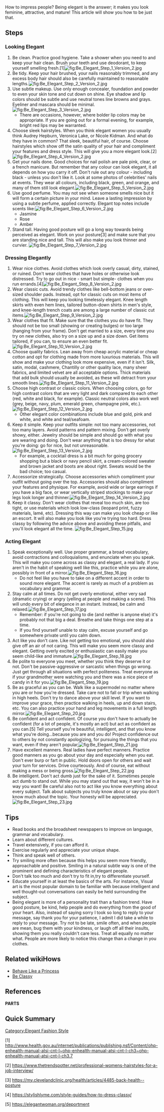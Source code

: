 How to impress people? Being elegant is the answer; it makes you look
feminine, attractive, and mature! This article will show you how to be
just that.

## Steps

### Looking Elegant

1.  Be clean. Practice good hygiene. Take a shower when you need to and
    keep your hair clean. Brush your teeth and use deodorant, to keep
    yourself smelling
    fresh.[1]![](Be_Elegant_Step_1_Version_2.jpg "fig:Be_Elegant_Step_1_Version_2.jpg")
2.  Be tidy. Keep your hair brushed, your nails reasonably trimmed, and
    any excess body hair should also be carefully maintained to
    reasonable
    lengths.![](Be_Elegant_Step_2_Version_2.jpg "fig:Be_Elegant_Step_2_Version_2.jpg")
3.  Use subtle makeup. Use only enough concealer, foundation and powder
    to even your skin tone and cut down on shine. Eye shadow and lip
    colors should be subtle and use neutral tones line browns and grays.
    Eyeliner and mascara should be
    minimal.![](Be_Elegant_Step_3_Version_2.jpg "fig:Be_Elegant_Step_3_Version_2.jpg")
    -   There are occasions, however, where bolder lip colors may be
        appropriate. If you are going out for a formal evening, for
        example, bright red lips may be warranted.
4.  Choose sleek hairstyles. When you think elegant women you usually
    think Audrey Hepburn, Veronica Lake, or Nicole Kidman. And what do
    they have in common? That sleek, beautiful hair, of course. Choose
    hairstyles which show off the satin quality of your hair and
    compliment your features and dress style. This will give you a more
    elegant
    look.[2]![](Be_Elegant_Step_4_Version_2.jpg "fig:Be_Elegant_Step_4_Version_2.jpg")
5.  Get your nails done. Good choices for nail polish are pale pink,
    clear, or a french manicure. But remember that any colour can look
    elegant, it all depends on how you carry it off. Don't rule out any
    colour - including black - unless you don't like it. Look at some
    photos of celebrities' nails at events. They wear all colours,
    including black, green, and orange, and many of them still look
    elegant.![](Be_Elegant_Step_5_Version_2.jpg "fig:Be_Elegant_Step_5_Version_2.jpg")
6.  Use good perfume. You may not see when someone smells nice but it
    will form a certain picture in your mind. Leave a lasting impression
    by using a subtle perfume, applied correctly. Elegant top notes
    include scents
    like:![](Be_Elegant_Step_6_Version_2.jpg "fig:Be_Elegant_Step_6_Version_2.jpg")
    -   Jasmine
    -   Rose
    -   Amber
7.  Stand tall. Having good posture will go a long way towards being
    perceived as elegant. Work on your posture[3] and make sure that you
    are standing nice and tall. This will also make you look thinner and
    curvier.
    ![](Be_Elegant_Step_7_Version_2.jpg "fig:Be_Elegant_Step_7_Version_2.jpg")

### Dressing Elegantly

1.  Wear nice clothes. Avoid clothes which look overly casual, dirty,
    stained, or ruined. Don't wear clothes that have holes or otherwise
    look distressed. Try to go out in nice - smart but simple- clothes
    when you run
    errands.[4]![](Be_Elegant_Step_8_Version_2.jpg "fig:Be_Elegant_Step_8_Version_2.jpg")
2.  Wear classic cuts. Avoid trendy clothes like bell-bottom jeans or
    over-sized shoulder pads. Instead, opt for classic cuts on most
    items of clothing. This will keep you looking timelessly elegant.
    Knee length skirts with even hem lines, tailored button-down shirts
    in men's style, and knee-length trench coats are among a large
    number of classic cut
    items.![](Be_Elegant_Step_9_Version_2.jpg "fig:Be_Elegant_Step_9_Version_2.jpg")
3.  Wear clothes that fit. Make sure that the clothes you do have fit.
    They should not be too small (showing or creating bulges) or too
    large (hanging from your frame). Don't get married to a size, every
    time you try on new clothes, also try on a size up and a size down.
    Get items tailored, if you can, to ensure an even better
    fit.![](Be_Elegant_Step_10_Version_2.jpg "fig:Be_Elegant_Step_10_Version_2.jpg")
4.  Choose quality fabrics. Lean away from cheap acrylic material or
    cheap cotton and opt for clothing made from more luxurious
    materials. This will show and make your clothing look more
    expensive, even if it isn't. Silk, satin, modal, cashmere, Chantilly
    or other quality lace, many sheer fabrics, and limited velvet are
    all acceptable options. Thick materials that add bulk should usually
    be avoided, as these will detract from your smooth
    lines.![](Be_Elegant_Step_11_Version_2.jpg "fig:Be_Elegant_Step_11_Version_2.jpg")
5.  Choose high contrast or classic colors. When choosing colors, go for
    high contrast colors that are very light and dark compared to each
    other (red, white and black, for example). Classic neutral colors
    also work well (grey, beige, navy, plum, emerald green, champagne
    pink,
    etc.).![](Be_Elegant_Step_12_Version_2.jpg "fig:Be_Elegant_Step_12_Version_2.jpg")
    -   Other elegant color combinations include blue and gold, pink and
        white, and white and teal/seafoam.
6.  Keep it simple. Keep your outfits simple: not too many accessories,
    not too many layers. Avoid patterns and pattern mixing. Don't get
    overly showy, either. Jewelry should be simple and should go with
    what you are wearing and doing. Don't wear anything that is too
    dressy for what you're doing: go for nice, but not
    unreasonable.![](Be_Elegant_Step_13_Version_2.jpg "fig:Be_Elegant_Step_13_Version_2.jpg")
    -   For example, a cocktail dress is a bit much for going grocery
        shopping but a black or navy pencil skirt, a cream-colored
        sweater and brown jacket and boots are about right. Sweats would
        be the bad choice; too casual.
7.  Accessorize strategically. Choose accessories which compliment your
    outfit without going over the top. Accessories should also
    compliment your features and physique. For example, avoid wide or
    large earrings if you have a big face, or wear vertically striped
    stockings to make your legs look longer and
    thinner.![](Be_Elegant_Step_14_Version_2.jpg "fig:Be_Elegant_Step_14_Version_2.jpg")
8.  Keep it classy. Don't wear clothes that reveal too much skin, are
    too tight, or use materials which look low-class (leopard print,
    fuzzy materials, lamé, etc). Dressing this way can make you look
    cheap or like an escort. It will also make you look like you're
    trying too hard. Dress classy by following the advice above and
    avoiding these pitfalls, and you'll look elegant all the time.
    ![](Be_Elegant_Step_15.jpg "fig:Be_Elegant_Step_15.jpg")

### Acting Elegant

1.  Speak exceptionally well. Use proper grammar, a broad vocabulary,
    avoid contractions and colloquialisms, and enunciate when you speak.
    This will make you come across as classy and elegant, a real lady.
    If you aren't in the habit of speaking well like this, practice
    while you are alone, possibly in front of a
    mirror.![](Be_Elegant_Step_16.jpg "fig:Be_Elegant_Step_16.jpg")
    -   Do not feel like you have to take on a different accent in order
        to sound more elegant. The accent is rarely as much of a problem
        as vocabulary and grammar.
2.  Stay calm at all times. Do not get overly emotional, either very sad
    (dramatic crying) or angry (yelling at people and making a scene).
    This will undo every bit of elegance in an instant. Instead, be calm
    and relaxed.![](Be_Elegant_Step_17.jpg "fig:Be_Elegant_Step_17.jpg")
    -   Remember: if you're not going to die (and neither is anyone
        else) it's probably not that big a deal. Breathe and take things
        one step at a time.
    -   If you find yourself unable to stay calm, excuse yourself and go
        somewhere private until you calm down.
3.  Act like you don't care. Like not getting too emotional, you should
    also give off an air of not caring. This will make you seem more
    classy and elegant. Getting overly excited or enthusiastic can
    easily make you seem child-like and
    immature.![](Be_Elegant_Step_18.jpg "fig:Be_Elegant_Step_18.jpg")
4.  Be polite to everyone you meet, whether you think they deserve it or
    not. Don't be passive-aggressive or sarcastic when things go wrong.
    Just get through all situations with perfect politeness. Treat
    everyone as if your grandmother were watching you and there was a
    nice piece of candy in it for
    you.![](Be_Elegant_Step_19.jpg "fig:Be_Elegant_Step_19.jpg")
5.  Be as graceful as you can be. Walk like a supermodel no matter where
    you are or how you're dressed. Take care not to fall or trip when
    walking in high heels. Don't try to dance above your skill level. If
    you want to improve your grace, then practice walking in heels, up
    and down stairs, etc. You can also practice your hand and leg
    movements in a full length
    mirror.![](Be_Elegant_Step_20.jpg "fig:Be_Elegant_Step_20.jpg")
6.  Be confident and act confident. Of course you don't have to actually
    be confident (for a lot of people, it's mostly an act) but act as
    confident as you can.[5] Tell yourself you're beautiful,
    intelligent, and that you know what you're doing...because you are
    and you do! Project confidence out to others by not constantly
    apologizing, for pursuing the things that you want, even if they
    aren't
    popular,![](Be_Elegant_Step_21.jpg "fig:Be_Elegant_Step_21.jpg")
7.  Have excellent manners. Real ladies have perfect manners. Practice
    good manners as you go about your day and especially when you eat.
    Don't ever burp or fart in public. Hold doors open for others and
    wait your turn for services. Drive courteously. And of course, eat
    without making a mess or being
    gross.![](Be_Elegant_Step_22.jpg "fig:Be_Elegant_Step_22.jpg")
8.  Be intelligent. Don't act dumb just for the sake of it. Sometimes
    people act dumb to stand out. While you may stand out that way, it
    won't be in a way you want! Be careful also not to act like you know
    everything about every subject. Talk about subjects you truly know
    about or say you don't know much about the topic. Your honesty will
    be
    appreciated.![](Be_Elegant_Step_23.jpg "fig:Be_Elegant_Step_23.jpg")

## Tips

-   Read books and the broadsheet newspapers to improve on language,
    grammar and vocabulary.
-   Learn about different cultures.
-   Travel extensively, if you can afford it.
-   Exercise regularly and appreciate your unique shape.
-   Think and speak well of others.
-   Try smiling more often because this helps you seem more friendly,
    approachable and positive. Smiling in a natural subtle way is one of
    the prominent and defining characteristics of elegant people.
-   Don't talk too much and don't try to fit in,try to differentiate
    yourself.
-   Educate yourself in at least the basics of the arts. For instance,
    Visual art is the most popular domain to be familiar with because
    intelligent and well thought-out conversations can easily be held
    surrounding the subject.
-   Being elegant is more of a personality trait than a fashion trend.
    Have good posture, be kind, help people and do everything from the
    good of your heart. Also, instead of saying sorry I took so long to
    reply to your message, say thank you for your patience, I admit I
    did take a while to reply to your message. Try not to be late, smile
    often, and when people are mean, bug them with your kindness, or
    laugh off all their insults, showing them you really couldn't care
    less. Treat all equally no matter what. People are more likely to
    notice this change than a change in you clothes.

## Related wikiHows

-   [Behave Like a Princess](Behave_Like_a_Princess "wikilink")
-   [Be Classy](Be_Classy "wikilink")

## References

__PARTS__

## Quick Summary

[Category:Elegant Fashion
Style](Category:Elegant_Fashion_Style "wikilink")

[1] <http://www.health.gov.au/internet/publications/publishing.nsf/Content/ohp-enhealth-manual-atsi-cnt-l~ohp-enhealth-manual-atsi-cnt-l-ch3~ohp-enhealth-manual-atsi-cnt-l-ch3.7>

[2] <https://www.thetrendspotter.net/professional-womens-hairstyles-for-a-job-interview/>

[3] <https://my.clevelandclinic.org/health/articles/4485-back-health--posture>

[4] <https://stylishlyme.com/style-guides/how-to-dress-classy/>

[5] <https://elegantwoman.org/deportment>